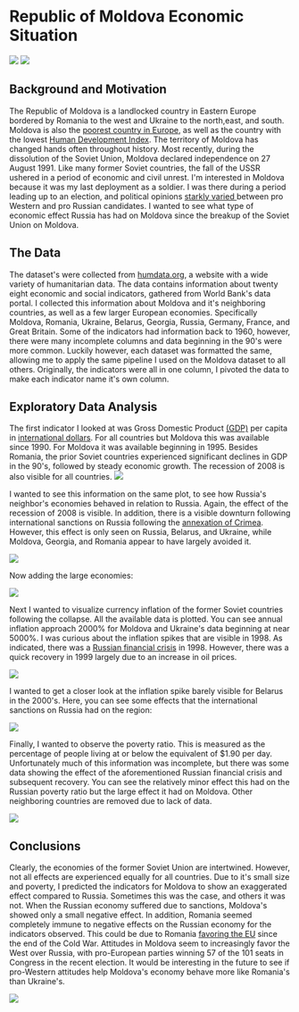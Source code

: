  # Republic of Moldova Economic Situation
![](images/moldova_flag.png)
![](images/Location_Moldova_Europe.png)
 ## Background and Motivation
 The Republic of Moldova is a landlocked country in Eastern Europe bordered by Romania to the west and Ukraine to the north,east, and south. Moldova is also the <a href="https://www.jagranjosh.com/general-knowledge/top-10-poorest-countries-in-europe-1538044990-1">poorest country in Europe</a>, as well as the country with the lowest  <a href=https://en.wikipedia.org/wiki/Human_Development_Index> Human Development Index</a>. The territory of Moldova 
has changed hands often throughout history. Most recently, during the dissolution of the Soviet Union, Moldova declared independence on 27 August 1991. Like many former Soviet countries, the fall of the USSR ushered in a period of economic and civil unrest. I'm interested in Moldova because it was my last deployment as a soldier. I was there during a period leading up to an election, and political opinions <a href=https://en.wikipedia.org/wiki/2019_Moldovan_constitutional_crisis> starkly varied </a> between pro Western and pro Russian candidates. I wanted to see what type of economic effect Russia has had on Moldova since the breakup of the Soviet Union on Moldova. 
## The Data
The dataset's were collected from <a href=https://data.humdata.org/>humdata.org</a>, a website with a wide variety of humanitarian data. The data contains information about twenty eight economic and social indicators, gathered from World Bank's data portal. I collected this information about Moldova and it's neighboring countries, as well as a few larger European economies. Specifically Moldova, Romania, Ukraine, Belarus, Georgia, Russia, Germany, France, and Great Britain. Some of the indicators had information back to 1960, however, there were many incomplete columns and data beginning in the 90's were more common. Luckily however, each dataset was formatted the same, allowing me to apply the same pipeline I used on the Moldova dataset to all others. Originally, the indicators were all in one column, I pivoted the data to make each indicator name it's own column.  
## Exploratory Data Analysis
The first indicator I looked at was Gross Domestic Product <a href=https://en.wikipedia.org/wiki/Gross_domestic_product>(GDP)</a> per capita in <a href=https://en.wikipedia.org/wiki/International_United_States_dollar>international dollars</a>. For all countries but Moldova this was available since 1990. For Moldova it was available beginning in 1995. Besides Romania, the prior Soviet countries experienced significant declines in GDP in the 90's, followed by steady economic growth. The recession of 2008 is also visible for all countries. 
![](images/gdp_bar.png)

I wanted to see this information on the same plot, to see how Russia's neighbor's economies behaved in relation to Russia. Again, the effect of the recession of 2008 is visible. In addition, there is a visible downturn following international sanctions on Russia following the <a href=https://en.wikipedia.org/wiki/Annexation_of_Crimea_by_the_Russian_Federation>annexation of Crimea</a>. However, this effect is only seen on Russia, Belarus, and Ukraine, while Moldova, Georgia, and Romania appear to have largely avoided it. 

![](images/gdp_line_neighbors.png)

Now adding the large economies:

![](images/gdp_line_all.png)

Next I wanted to visualize currency inflation of the former Soviet countries following the collapse. All the available data is plotted. You can see annual inflation approach 2000% for Moldova and Ukraine's data beginning at near 5000%. I was curious about the inflation spikes that are visible in 1998. As indicated, there was a <a href=https://en.wikipedia.org/wiki/1998_Russian_financial_crisis> Russian financial crisis</a> in 1998. However, there was a quick recovery in 1999 largely due to an increase in oil prices. 

![](images/inflation.png)


I wanted to get a closer look at the inflation spike barely visible for Belarus in the 2000's. Here, you can see some effects that the international sanctions on Russia had on the region:

![](images/inflation_zoomed.png)

Finally, I wanted to observe the poverty ratio. This is measured as the percentage of people living at or below the equivalent of $1.90 per day. Unfortunately much of this information was incomplete, but there was some data showing the effect of the aforementioned Russian financial crisis and subsequent recovery. You can see the relatively minor effect this had on the Russian poverty ratio but the large effect it had on Moldova. Other neighboring countries are removed due to lack of data. 

![](images/poverty.png)


## Conclusions

Clearly, the economies of the former Soviet Union are intertwined. However, not all effects are experienced equally for all countries. Due to it's small size and poverty, I predicted the indicators for Moldova to show an exaggerated effect compared to Russia. Sometimes this was the case, and others it was not. When the Russian economy suffered due to sanctions, Moldova's showed only a small negative effect. In addition, Romania seemed completely immune to negative effects on the Russian economy for the indicators observed. This could be due to Romania <a href=https://en.wikipedia.org/wiki/Romania> favoring the EU</a> since the end of the Cold War. Attitudes in Moldova seem to increasingly favor the West over Russia, with pro-European parties winning 57 of the 101 seats in Congress in the recent election. It would be interesting in the future to see if pro-Western attitudes help Moldova's economy behave more like Romania's than Ukraine's.


![](images/51489586_10156787146531636_8991342866844352512_n.jpg)
